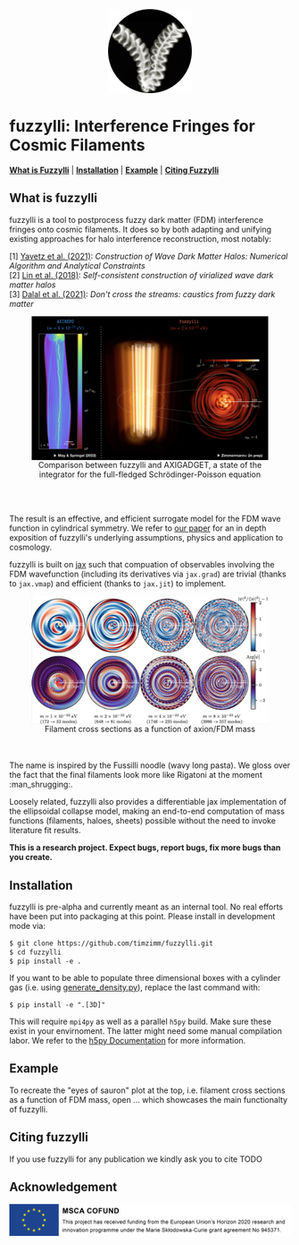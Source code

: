 <div align="center">
<img
src="https://github.com/timzimm/fuzzylli/blob/3e972ebae28f78273f88248e488dea43f7fcc31a/images/logo.png" alt="logo" width="150"></img>
</div>

# fuzzylli: Interference Fringes for Cosmic Filaments
[**What is Fuzzylli**](#what-is-fuzzylli)
| [**Installation**](#installation)
| [**Example**](#example)
| [**Citing Fuzzylli**](#citing-fuzzylli)

## What is fuzzylli
fuzzylli is a tool to postprocess fuzzy dark matter (FDM) interference fringes
onto cosmic filaments. It does so by both adapting and unifying existing approaches for halo
interference reconstruction, most notably:

[1] [Yavetz et al. (2021)](https://arxiv.org/abs/2109.06125):
_Construction of Wave Dark Matter Halos: Numerical Algorithm and Analytical Constraints_
<br>
[2] [Lin et al. (2018)](https://arxiv.org/abs/1801.02320):
_Self-consistent construction of virialized wave dark matter halos_
<br>
[3] [Dalal et al. (2021)](https://arxiv.org/abs/2011.13141):
_Don't cross the streams: caustics from fuzzy dark matter_

<figure>
  <img src="https://github.com/timzimm/fuzzylli/blob/0d792d8d018cb6a44108581965902cfc148f8aeb/images/comparison.png" alt="" width="750" align="center">
  <figcaption align="center">Comparison between fuzzylli and AXIGADGET, a state of the
  integrator for the full-fledged Schrödinger-Poisson equation</figcaption>
</figure>
<br/><br/>

The result is an effective, and efficient surrogate model for the FDM wave function in 
cylindrical symmetry. We refer to [our paper](#citing-fuzzylli)
for an in depth exposition of fuzzylli's underlying assumptions, physics and application
to cosmology.

fuzzylli is built on [jax](https://github.com/google/jax) such that compuation of observables 
involving the FDM wavefunction
(including its derivatives via `jax.grad`) are trivial (thanks to `jax.vmap`) and 
efficient (thanks to `jax.jit`) to implement.

<figure>
  <img src="https://github.com/timzimm/fuzzylli/blob/2aecf2029754e7ef9d86a9b11a99cb1d6d2603c6/images/crosssections.png" alt="" width="750" align="center">
  <figcaption align="center">Filament cross sections as a function of axion/FDM mass</figcaption>
</figure>
<br/><br/>
The name is inspired by the Fussilli noodle (wavy long pasta). We gloss over the
fact that the final filaments look more like Rigatoni at the moment
:man_shrugging:.

Loosely related, fuzzylli also provides a differentiable jax implementation of
the ellipsoidal collapse model, making an end-to-end computation of mass
functions (filaments, haloes, sheets) possible without the need to invoke literature fit 
results.

**This is a research project. Expect bugs, report bugs, fix more bugs than you
create.**

## Installation
fuzzylli is pre-alpha and currently meant as an internal tool. No real efforts
have been put into packaging at this point. Please install in development mode
via:
```console
$ git clone https://github.com/timzimm/fuzzylli.git
$ cd fuzzylli
$ pip install -e .
```
If you want to be able to populate three dimensional boxes with a cylinder gas
(i.e. using [generate_density.py](https://github.com/timzimm/fuzzylli/blob/3c4ba7e048d663de7ae41750a81384ec8030dd77/fuzzylli/generate_density.py)),
replace the last command with:
```console
$ pip install -e ".[3D]"
```
This will require `mpi4py` as well as a parallel `h5py` build.
Make sure these exist in your envirnoment.
The latter might need some manual compilation labor. We refer to the [h5py
Documentation](https://docs.h5py.org/en/latest/mpi.html) for more information.

## Example
To recreate the "eyes of sauron" plot at the top, i.e. filament cross sections as a 
function of FDM mass,  open ... which showcases the main functionalty of fuzzylli.

## Citing fuzzylli
If you use fuzzylli for any publication we kindly ask you to cite
TODO

## Acknowledgement
<div align="center">
<img
src="https://github.com/timzimm/fuzzylli/blob/820bc2c270556f4b9208f09224c53764eb6651d1/images/eu_acknowledgement_compsci_3.png" alt="logo"></img>
</div>

